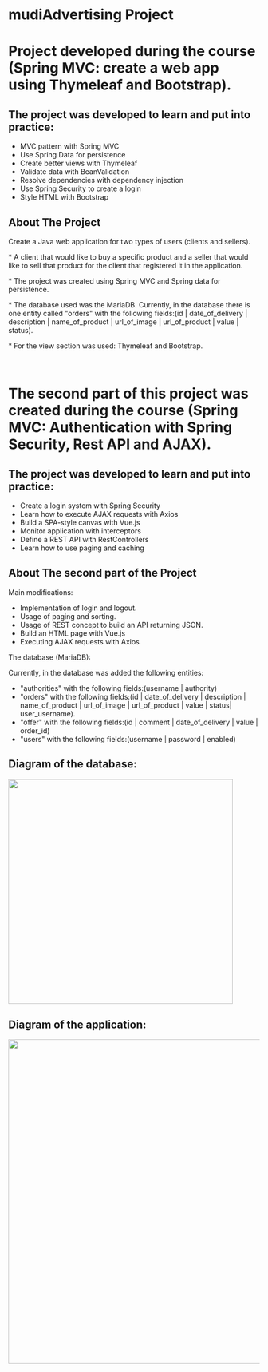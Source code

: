 # mudiAdvertising Project
# Project developed during the course (Spring MVC: create a web app using Thymeleaf and Bootstrap).

## The project was developed to learn and put into practice: 

* MVC pattern with Spring MVC
* Use Spring Data for persistence
* Create better views with Thymeleaf
* Validate data with BeanValidation
* Resolve dependencies with dependency injection
* Use Spring Security to create a login
* Style HTML with Bootstrap

## About The Project
Create a Java web application for two types of users (clients and sellers).
<p>
 * A client that would like to buy a specific product and a seller that would like to sell that product for the client that registered it in the application.
</p>

<p>
 * The project was created using Spring MVC and Spring data for persistence.
</p>

<p>
 * The database used was the MariaDB.
 Currently, in the database there is one entity called 
 "orders" with the following fields:(id | date_of_delivery | description | name_of_product | url_of_image | url_of_product | value | status).
</p>

<p>
 * For the view section was used: Thymeleaf and Bootstrap.
</p>


&nbsp;&nbsp;
# The second part of this project was created during the course (Spring MVC: Authentication with Spring Security, Rest API and AJAX).

## The project was developed to learn and put into practice:

* Create a login system with Spring Security
* Learn how to execute AJAX requests with Axios
* Build a SPA-style canvas with Vue.js
* Monitor application with interceptors
* Define a REST API with RestControllers
* Learn how to use paging and caching


 ## About The second part of the Project
 Main modifications:

 * Implementation of login and logout.
 * Usage of paging and sorting.
 * Usage of REST concept to build an API returning JSON.
 * Build an HTML page with Vue.js
 * Executing AJAX requests with Axios


 <p> The database (MariaDB):</p>
 Currently, in the database was added the following  entities:

 * "authorities" with the following fields:(username | authority)
 *  "orders" with the following fields:(id | date_of_delivery | description | name_of_product | url_of_image | url_of_product | value | status| user_username).
 * "offer" with the following fields:(id | comment | date_of_delivery | value | order_id)
 * "users" with the following fields:(username | password | enabled)
 
 ## Diagram of the database:

<img src="https://user-images.githubusercontent.com/61911750/147610586-2b52849e-d804-4e0c-be0d-b59c78068f94.png" width="450" height="450" />

 ## Diagram of the application:
<img src="https://user-images.githubusercontent.com/61911750/147612119-79624594-a79b-46fe-8673-f12b466a5f2d.png" width="950" height="650"/>

